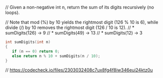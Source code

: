 // Given a non-negative int n, return the sum of its digits recursively (no loops). 

// Note that mod (%) by 10 yields the rightmost digit (126 % 10 is 6), while divide (/) by 10 removes the rightmost digit (126 / 10 is 12).
// * sumDigits(126) → 9
// * sumDigits(49) → 13
// * sumDigits(12) → 3

```cpp
int sumDigits(int n)
{
   if (n == 0) return 0;
   else return n % 10 + sumDigits(n / 10);
}
```

// https://codecheck.io/files/2303032408c7ux8fg4f8iw346eui24ktz0u